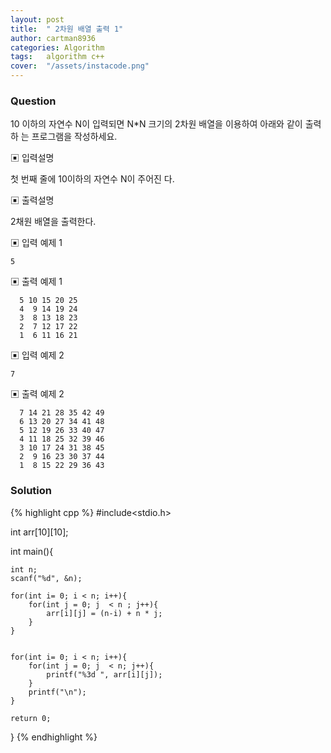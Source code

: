 ```yaml
---
layout: post
title:  " 2차원 배열 출력 1"
author: cartman8936
categories: Algorithm
tags:	algorithm c++
cover:  "/assets/instacode.png"
---
```


### Question
10 이하의 자연수 N이 입력되면 N*N 크기의 2차원 배열을 이용하여 아래와 같이 출력하 는 프로그램을 작성하세요.



▣ 입력설명 

첫 번째 줄에 10이하의 자연수 N이 주어진 다.

▣ 출력설명 

2채원 배열을 출력한다.

▣ 입력 예제 1
```
5

```

▣ 출력 예제 1
```
  5 10 15 20 25
  4  9 14 19 24  
  3  8 13 18 23  
  2  7 12 17 22  
  1  6 11 16 21

```

▣ 입력 예제 2
```
7

```

▣ 출력 예제 2
```
  7 14 21 28 35 42 49
  6 13 20 27 34 41 48
  5 12 19 26 33 40 47
  4 11 18 25 32 39 46
  3 10 17 24 31 38 45
  2  9 16 23 30 37 44
  1  8 15 22 29 36 43

```

### Solution

{% highlight cpp %}
#include<stdio.h>


int arr[10][10];

int main(){
	
	int n;
	scanf("%d", &n);
		
	for(int i= 0; i < n; i++){
		for(int j = 0; j  < n ; j++){
			arr[i][j] = (n-i) + n * j;		
		}
	}
	
	
	for(int i= 0; i < n; i++){
		for(int j = 0; j  < n; j++){
			printf("%3d ", arr[i][j]);	
		}
		printf("\n");
	}
	
	return 0;
}
{% endhighlight %}


